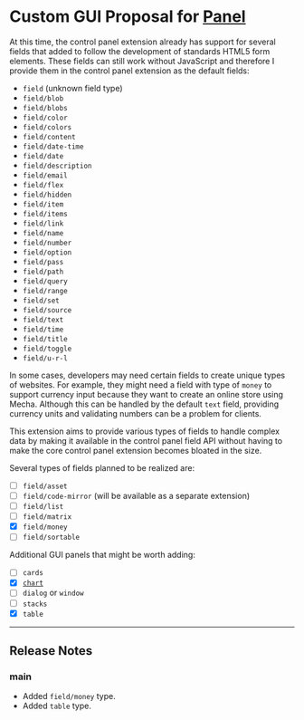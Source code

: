 Custom GUI Proposal for [Panel](https://github.com/mecha-cms/x.panel)
=====================================================================

At this time, the control panel extension already has support for several fields that added to follow the development of standards HTML5 form elements. These fields can still work without JavaScript and therefore I provide them in the control panel extension as the default fields:

 - `field` (unknown field type)
 - `field/blob`
 - `field/blobs`
 - `field/color`
 - `field/colors`
 - `field/content`
 - `field/date-time`
 - `field/date`
 - `field/description`
 - `field/email`
 - `field/flex`
 - `field/hidden`
 - `field/item`
 - `field/items`
 - `field/link`
 - `field/name`
 - `field/number`
 - `field/option`
 - `field/pass`
 - `field/path`
 - `field/query`
 - `field/range`
 - `field/set`
 - `field/source`
 - `field/text`
 - `field/time`
 - `field/title`
 - `field/toggle`
 - `field/u-r-l`

In some cases, developers may need certain fields to create unique types of websites. For example, they might need a field with type of `money` to support currency input because they want to create an online store using Mecha. Although this can be handled by the default `text` field, providing currency units and validating numbers can be a problem for clients.

This extension aims to provide various types of fields to handle complex data by making it available in the control panel field API without having to make the core control panel extension becomes bloated in the size.

Several types of fields planned to be realized are:

 - [ ] `field/asset`
 - [ ] `field/code-mirror` (will be available as a separate extension)
 - [ ] `field/list`
 - [ ] `field/matrix`
 - [x] `field/money`
 - [ ] `field/sortable`

Additional GUI panels that might be worth adding:

 - [ ] `cards`
 - [x] [`chart`](https://github.com/mecha-cms/x.panel.type.chart)
 - [ ] `dialog` or `window`
 - [ ] `stacks`
 - [x] `table`

---

Release Notes
-------------

### main

 - Added `field/money` type.
 - Added `table` type.
